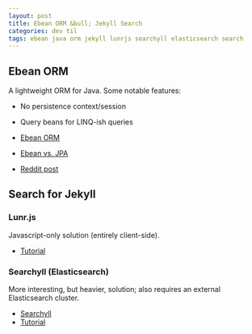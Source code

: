 ```yaml
---
layout: post
title: Ebean ORM &bull; Jekyll Search
categories: dev til
tags: ebean java orm jekyll lunrjs searchyll elasticsearch search
---
```


## Ebean ORM

A lightweight ORM for Java. Some notable features:

* No persistence context/session
* Query beans for LINQ-ish queries

* [Ebean ORM](https://ebean-orm.github.io/)
* [Ebean vs. JPA](http://ebean-orm.github.io/docs/architecture/compare-jpa)
* [Reddit post](https://www.reddit.com/r/java/comments/7weq71/ebean_orm_javakotlinjvm/)

## Search for Jekyll

### Lunr.js

Javascript-only solution (entirely client-side).

* [Tutorial](https://learn.cloudcannon.com/jekyll/jekyll-search-using-lunr-js/)

### Searchyll (Elasticsearch)

More interesting, but heavier, solution; also requires an external Elasticsearch
cluster.

* [Searchyll](https://github.com/omc/searchyll)
* [Tutorial](https://blog.omc.io/elasticsearch-for-jekyll-part-1-ab456ac7c093)
